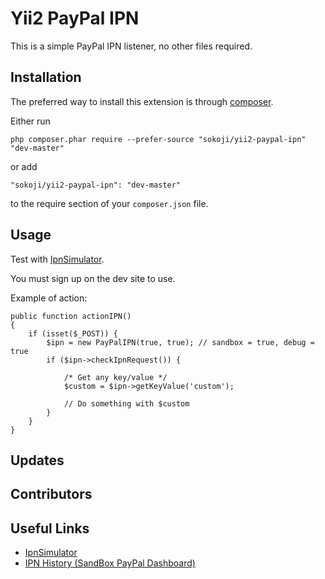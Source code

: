 Yii2 PayPal IPN
===================

This is a simple PayPal IPN listener, no other files required.




Installation
------------

The preferred way to install this extension is through [composer](http://getcomposer.org/download/).

Either run

```
php composer.phar require --prefer-source "sokoji/yii2-paypal-ipn" "dev-master"
```

or add

```
"sokoji/yii2-paypal-ipn": "dev-master"
```

to the require section of your `composer.json` file.



Usage
-----

Test with [IpnSimulator](https://developer.paypal.com/developer/ipnSimulator).

You must sign up on the dev site to use.

Example of action:

```
public function actionIPN()
{
    if (isset($_POST)) {
        $ipn = new PayPalIPN(true, true); // sandbox = true, debug = true
        if ($ipn->checkIpnRequest()) {
    
            /* Get any key/value */
            $custom = $ipn->getKeyValue('custom');
    
            // Do something with $custom
        }
    }
}
```



Updates
--------




Contributors
-----------



Useful Links
------------

* [IpnSimulator](https://developer.paypal.com/developer/ipnSimulator)
* [IPN History (SandBox PayPal Dashboard)](https://www.sandbox.paypal.com/au/cgi-bin/webscr?cmd=%5fdisplay%2dipns%2dhistory&nav=0%2e3%2e4)














